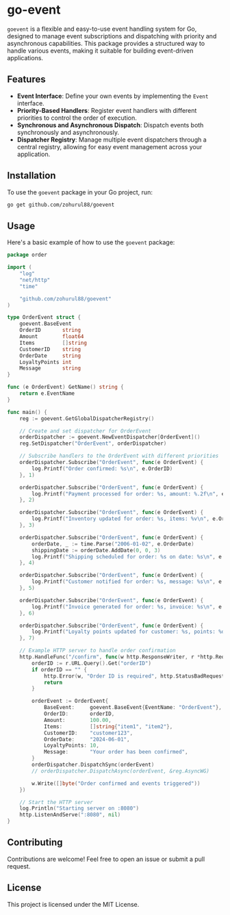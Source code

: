 # go-event

`goevent` is a flexible and easy-to-use event handling system for Go, designed to manage event subscriptions and dispatching with priority and asynchronous capabilities. This package provides a structured way to handle various events, making it suitable for building event-driven applications.

## Features

- **Event Interface**: Define your own events by implementing the `Event` interface.
- **Priority-Based Handlers**: Register event handlers with different priorities to control the order of execution.
- **Synchronous and Asynchronous Dispatch**: Dispatch events both synchronously and asynchronously.
- **Dispatcher Registry**: Manage multiple event dispatchers through a central registry, allowing for easy event management across your application.

## Installation

To use the `goevent` package in your Go project, run:

```sh
go get github.com/zohurul88/goevent
```

## Usage
Here's a basic example of how to use the `goevent` package:

```go
package order

import (
	"log"
	"net/http"
	"time"

	"github.com/zohurul88/goevent"
)

type OrderEvent struct {
	goevent.BaseEvent
	OrderID       string
	Amount        float64
	Items         []string
	CustomerID    string
	OrderDate     string
	LoyaltyPoints int
	Message       string
}

func (e OrderEvent) GetName() string {
	return e.EventName
}

func main() {
	reg := goevent.GetGlobalDispatcherRegistry()

	// Create and set dispatcher for OrderEvent
	orderDispatcher := goevent.NewEventDispatcher[OrderEvent]()
	reg.SetDispatcher("OrderEvent", orderDispatcher)

	// Subscribe handlers to the OrderEvent with different priorities
	orderDispatcher.Subscribe("OrderEvent", func(e OrderEvent) {
		log.Printf("Order confirmed: %s\n", e.OrderID)
	}, 1)

	orderDispatcher.Subscribe("OrderEvent", func(e OrderEvent) {
		log.Printf("Payment processed for order: %s, amount: %.2f\n", e.OrderID, e.Amount)
	}, 2)

	orderDispatcher.Subscribe("OrderEvent", func(e OrderEvent) {
		log.Printf("Inventory updated for order: %s, items: %v\n", e.OrderID, e.Items)
	}, 3)

	orderDispatcher.Subscribe("OrderEvent", func(e OrderEvent) {
		orderDate, _ := time.Parse("2006-01-02", e.OrderDate)
		shippingDate := orderDate.AddDate(0, 0, 3)
		log.Printf("Shipping scheduled for order: %s on date: %s\n", e.OrderID, shippingDate.String())
	}, 4)

	orderDispatcher.Subscribe("OrderEvent", func(e OrderEvent) {
		log.Printf("Customer notified for order: %s, message: %s\n", e.OrderID, e.Message)
	}, 5)

	orderDispatcher.Subscribe("OrderEvent", func(e OrderEvent) {
		log.Printf("Invoice generated for order: %s, invoice: %s\n", e.OrderID, "INV123")
	}, 6)

	orderDispatcher.Subscribe("OrderEvent", func(e OrderEvent) {
		log.Printf("Loyalty points updated for customer: %s, points: %d\n", e.CustomerID, e.LoyaltyPoints)
	}, 7)

	// Example HTTP server to handle order confirmation
	http.HandleFunc("/confirm", func(w http.ResponseWriter, r *http.Request) {
		orderID := r.URL.Query().Get("orderID")
		if orderID == "" {
			http.Error(w, "Order ID is required", http.StatusBadRequest)
			return
		}

		orderEvent := OrderEvent{
			BaseEvent:     goevent.BaseEvent{EventName: "OrderEvent"},
			OrderID:       orderID,
			Amount:        100.00,
			Items:         []string{"item1", "item2"},
			CustomerID:    "customer123",
			OrderDate:     "2024-06-01",
			LoyaltyPoints: 10,
			Message:       "Your order has been confirmed",
		}
		orderDispatcher.DispatchSync(orderEvent)
		// orderDispatcher.DispatchAsync(orderEvent, &reg.AsyncWG)

		w.Write([]byte("Order confirmed and events triggered"))
	})

	// Start the HTTP server
	log.Println("Starting server on :8080")
	http.ListenAndServe(":8080", nil)
}


```

## Contributing
Contributions are welcome! Feel free to open an issue or submit a pull request.

## License
This project is licensed under the MIT License.
